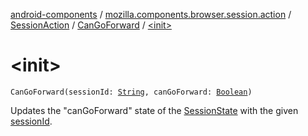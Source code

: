 [android-components](../../../index.md) / [mozilla.components.browser.session.action](../../index.md) / [SessionAction](../index.md) / [CanGoForward](index.md) / [&lt;init&gt;](./-init-.md)

# &lt;init&gt;

`CanGoForward(sessionId: `[`String`](https://kotlinlang.org/api/latest/jvm/stdlib/kotlin/-string/index.html)`, canGoForward: `[`Boolean`](https://kotlinlang.org/api/latest/jvm/stdlib/kotlin/-boolean/index.html)`)`

Updates the "canGoForward" state of the [SessionState](../../../mozilla.components.browser.session.state/-session-state/index.md) with the given [sessionId](session-id.md).

